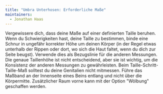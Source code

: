 ```yaml
---
title: "Umbra Unterhosen: Erforderliche Maße"
maintainers:
  - Jonathan Haas
---
```


<DesignMeasurements design='umbra' />

<Note>
Vergewissere dich, dass deine Maße auf einer definierten Taille beruhen. Wenn du Schwierigkeiten hast, deine Taille zu bestimmen, binde eine Schnur in ungefähr korrekter Höhe um deinen Körper (in der Regel etwas unterhalb der Rippen oder dort, wo sich die Haut faltet, wenn du dich zur Seite beugst).
Verwende dies als Bezugslinie für die anderen Messungen.
Die genaue Taillenhöhe ist nicht entscheidend, aber sie ist wichtig, um die Konsistenz der anderen Messungen zu gewährleisten. 
</Note>

<Note>
Beim Taille-Schritt-Taille-Maß solltest du deine Genitalien nicht mitmessen. Führe das Maßband an der Innenseite eines Beins entlang und nicht über die Körpermitte. Zusätzlicher Raum vorne kann mit der Option "Wölbung" geschaffen werden.
</Note>
